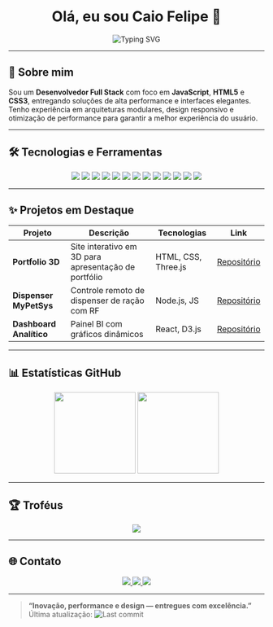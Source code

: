 <h1 align="center">Olá, eu sou Caio Felipe 👋</h1>

<p align="center">
  <img src="https://readme-typing-svg.herokuapp.com?font=Fira+Code&size=22&pause=500&center=true&vCenter=true&width=440&lines=Desenvolvedor+Full+Stack;JS+HTML+CSS+Expert;Guiado+por+precisão+e+estilo" alt="Typing SVG" />
</p>

---

## 🚀 Sobre mim

Sou um **Desenvolvedor Full Stack** com foco em **JavaScript**, **HTML5** e **CSS3**, entregando soluções de alta performance e interfaces elegantes.  
Tenho experiência em arquiteturas modulares, design responsivo e otimização de performance para garantir a melhor experiência do usuário.

---

## 🛠️ Tecnologias e Ferramentas

<p align="center">
  <img src="https://img.shields.io/badge/JavaScript-323330?style=for-the-badge&logo=javascript&logoColor=F7DF1E" />
  <img src="https://img.shields.io/badge/TypeScript-3178C6?style=for-the-badge&logo=typescript&logoColor=white" />
  <img src="https://img.shields.io/badge/HTML5-E34F26?style=for-the-badge&logo=html5&logoColor=white" />
  <img src="https://img.shields.io/badge/CSS3-1572B6?style=for-the-badge&logo=css3&logoColor=white" />
  <img src="https://img.shields.io/badge/React-61DAFB?style=for-the-badge&logo=react&logoColor=white" />
  <img src="https://img.shields.io/badge/Next.js-000000?style=for-the-badge&logo=next.js&logoColor=white" />
  <img src="https://img.shields.io/badge/Node.js-339933?style=for-the-badge&logo=node.js&logoColor=white" />
  <img src="https://img.shields.io/badge/Express-000000?style=for-the-badge&logo=express&logoColor=white" />
  <img src="https://img.shields.io/badge/TailwindCSS-06B6D4?style=for-the-badge&logo=tailwindcss&logoColor=white" />
  <img src="https://img.shields.io/badge/MongoDB-47A248?style=for-the-badge&logo=mongodb&logoColor=white" />
  <img src="https://img.shields.io/badge/PostgreSQL-336791?style=for-the-badge&logo=postgresql&logoColor=white" />
  <img src="https://img.shields.io/badge/Three.js-000000?style=for-the-badge&logo=three.js&logoColor=white" />
  <img src="https://img.shields.io/badge/GSAP-88CC00?style=for-the-badge&logo=greensock&logoColor=white" />
</p>

---

## ✨ Projetos em Destaque

| Projeto                 | Descrição                                            | Tecnologias             | Link                                                         |
|-------------------------|------------------------------------------------------|-------------------------|--------------------------------------------------------------|
| **Portfolio 3D**        | Site interativo em 3D para apresentação de portfólio | HTML, CSS, Three.js     | [Repositório](https://github.com/CaioFelipe/portfolio-3d)   |
| **Dispenser MyPetSys**  | Controle remoto de dispenser de ração com RF        | Node.js, JS             | [Repositório](https://github.com/CaioFelipe/MyPetSys)       |
| **Dashboard Analítico** | Painel BI com gráficos dinâmicos                    | React, D3.js            | [Repositório](https://github.com/CaioFelipe/dashboard)      |

---

## 📊 Estatísticas GitHub

<p align="center">
  <img src="https://github-readme-stats.vercel.app/api?username=CaioFelipe&show_icons=true&theme=dracula&hide_border=true" height="160" />
  <img src="https://streak-stats.demolab.com?user=CaioFelipe&theme=dracula&hide_border=true" height="160" />
</p>

---

## 🏆 Troféus

<p align="center">
  <img src="https://github-profile-trophy.vercel.app/?username=CaioFelipe&theme=onedark&margin-w=10&row=1&column=7" />
</p>

---

## 🌐 Contato

<p align="center">
  <a href="mailto:fcaio5618@gmail.com">
    <img src="https://img.shields.io/badge/Email-D14836?style=for-the-badge&logo=gmail&logoColor=white" />
  </a>
  <a href="https://github.com/CaioFelipe">
    <img src="https://img.shields.io/badge/GitHub-181717?style=for-the-badge&logo=github&logoColor=white" />
  </a>
  <a href="https://www.linkedin.com/in/caiofelipe">
    <img src="https://img.shields.io/badge/LinkedIn-0077B5?style=for-the-badge&logo=linkedin&logoColor=white" />
  </a>
</p>

---

> **“Inovação, performance e design — entregues com excelência.”**  
> Última atualização: ![Last commit](https://img.shields.io/github/last-commit/CaioFelipe/CaioFelipe)
